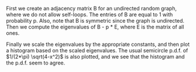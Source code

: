 First we create an adjacency matrix B for an undirected random graph, where we do not allow self-loops. The entries of B are equal to 1 with probability p. Also, note that B is symmetric since the graph is undirected. Then we compute the eigenvalues of B - p * E, where E is the matrix of all ones.

Finally we scale the eigenvalues by the appropriate constants, and then plot a histogram based on the scaled eigenvalues. The usual semicircle p.d.f. of $1/(2*\pi) \sqrt(4-x^2)$ is also plotted, and we see that the histogram and the p.d.f. seem to agree.
